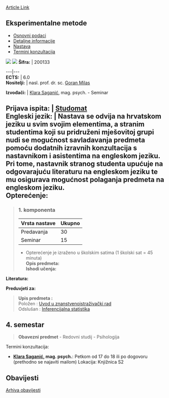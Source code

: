 [Article Link](https://www.fhs.hr/predmet/eksmet_a)

## Eksperimentalne metode
  * [Osnovni podaci](https://www.fhs.hr/predmet/eksmet_a#v1id-904801_54650_1_0 "Osnovni podaci")
  * [Detaljne informacije](https://www.fhs.hr/predmet/eksmet_a#v1id-904801_54650_1_1 "Detaljne informacije")
  * [Nastava](https://www.fhs.hr/predmet/eksmet_a#v1id-904801_54650_1_2 "Nastava")
  * [Termini konzultacija](https://www.fhs.hr/predmet/eksmet_a#v1id-904801_54650_1_3 "Termini konzultacija")


[![](https://www.fhs.hr/img/flags/gif/hr.gif)](https://www.fhs.hr/predmet/eksmet_a) [![](https://www.fhs.hr/img/flags/gif/gb.gif)](https://www.fhs.hr/en/course/expmet_a)
**Šifra:** |  200133  
  
---|---  
**ECTS:** |  6.0   
**Nositelji:** |  nasl. prof. dr. sc. [Goran Milas](https://www.fhs.hr/djelatnik/goran.milas)   
  
**Izvođači:** |  [Klara Saganić](https://www.fhs.hr/djelatnik/klara.saganic), mag. psych. - Seminar  
  
**Prijava ispita:** |  [Studomat](http://www.isvu.hr/studomat)  
**Engleski jezik:** |  Nastava se odvija na hrvatskom jeziku u svim svojim elementima, a stranim studentima koji su pridruženi mješovitoj grupi nudi se mogućnost savladavanja predmeta pomoću dodatnih izravnih konzultacija s nastavnikom i asistentima na engleskom jeziku. Pri tome, nastavnik stranog studenta upućuje na odgovarajuću literaturu na engleskom jeziku te mu osigurava mogućnost polaganja predmeta na engleskom jeziku.   
**Opterećenje:**  
---  
> ### 1. komponenta
> | Vrsta nastave | Ukupno  
> ---|---  
> Predavanja | 30  
> Seminar | 15  
> * Opterećenje je izraženo u školskim satima (1 školski sat = 45 minuta)   
**Opis predmeta:**  
> **Ishodi učenja:**  

  
**Literatura:**  

  
**Preduvjeti za:**  
> **Upis predmeta :**  
>  Položen : [Uvod u znanstvenoistraživački rad](https://www.fhs.hr/predmet/uuzr)  
>  Odslušan : [Inferencijalna statistika](https://www.fhs.hr/predmet/infsta_a)  
>   
**4. semestar**  
---  
> **Obavezni predmet** - Redovni studij - Psihologija  
>   
Termini konzultacija: 
  * **[Klara Saganić](https://www.fhs.hr/djelatnik/klara.saganic), mag. psych.**: 
Petkom od 17 do 18 ili po dogovoru (prethodno se najaviti mailom)
Lokacija: Knjižnica S2 


## Obavijesti
[Arhiva obavijesti](https://www.fhs.hr/predmet/eksmet_a?@=2181q#news_115734 "Arhiva obavijesti")
